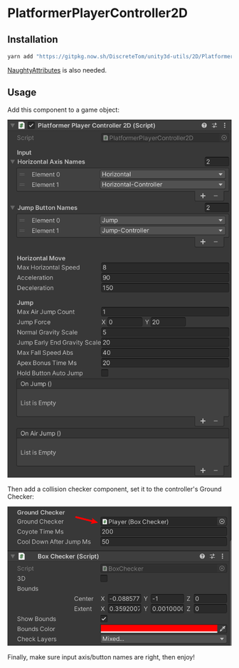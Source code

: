 # PlatformerPlayerController2D

## Installation

```bash
yarn add "https://gitpkg.now.sh/DiscreteTom/unity3d-utils/2D/PlatformerPlayerController2D?platformer-player-controller-2d-0.1.0"
```

[NaughtyAttributes](https://github.com/dbrizov/NaughtyAttributes) is also needed.

## Usage

Add this component to a game object:

![component](img/component.png)

Then add a collision checker component, set it to the controller's Ground Checker:

![checker](img/checker.png)

Finally, make sure input axis/button names are right, then enjoy!
